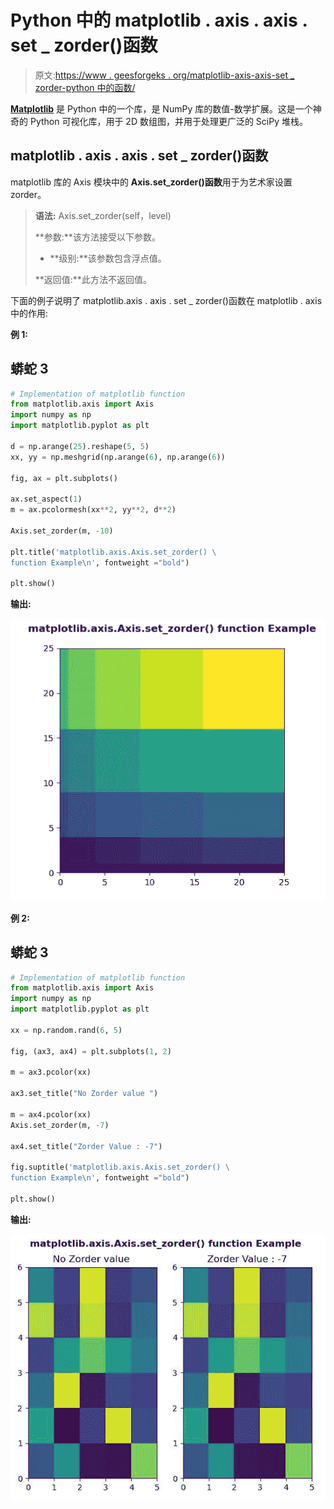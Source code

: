 # Python 中的 matplotlib . axis . axis . set _ zorder()函数

> 原文:[https://www . geesforgeks . org/matplotlib-axis-axis-set _ zorder-python 中的函数/](https://www.geeksforgeeks.org/matplotlib-axis-axis-set_zorder-function-in-python/)

[**Matplotlib**](https://www.geeksforgeeks.org/python-introduction-matplotlib/) 是 Python 中的一个库，是 NumPy 库的数值-数学扩展。这是一个神奇的 Python 可视化库，用于 2D 数组图，并用于处理更广泛的 SciPy 堆栈。

## matplotlib . axis . axis . set _ zorder()函数

matplotlib 库的 Axis 模块中的 **Axis.set_zorder()函数**用于为艺术家设置 zorder。

> **语法:** Axis.set_zorder(self，level)
> 
> **参数:**该方法接受以下参数。
> 
> *   **级别:**该参数包含浮点值。
> 
> **返回值:**此方法不返回值。

下面的例子说明了 matplotlib.axis . axis . set _ zorder()函数在 matplotlib . axis 中的作用:

**例 1:**

## 蟒蛇 3

```py
# Implementation of matplotlib function
from matplotlib.axis import Axis
import numpy as np  
import matplotlib.pyplot as plt  

d = np.arange(25).reshape(5, 5)  
xx, yy = np.meshgrid(np.arange(6), np.arange(6))  

fig, ax = plt.subplots()  

ax.set_aspect(1)  
m = ax.pcolormesh(xx**2, yy**2, d**2) 

Axis.set_zorder(m, -10) 

plt.title('matplotlib.axis.Axis.set_zorder() \
function Example\n', fontweight ="bold")  

plt.show() 
```

**输出:**

![](img/38c3d1e9a7bc8b21f07132a869ac9fb2.png)

**例 2:**

## 蟒蛇 3

```py
# Implementation of matplotlib function
from matplotlib.axis import Axis
import numpy as np  
import matplotlib.pyplot as plt  

xx = np.random.rand(6, 5)  

fig, (ax3, ax4) = plt.subplots(1, 2)  

m = ax3.pcolor(xx)  

ax3.set_title("No Zorder value ")  

m = ax4.pcolor(xx)  
Axis.set_zorder(m, -7)  

ax4.set_title("Zorder Value : -7")

fig.suptitle('matplotlib.axis.Axis.set_zorder() \
function Example\n', fontweight ="bold")  

plt.show() 
```

**输出:**

![](img/5a43064fbfdfccf1b6bd771a1d9c14e3.png)